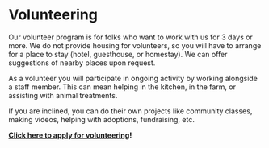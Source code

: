 Volunteering
==========

Our volunteer program is for folks who want to work with us for 3 days or more. We do not provide housing for volunteers, so you will have to arrange for a place to stay (hotel, guesthouse, or homestay). We can offer suggestions of nearby places upon request.

As a volunteer you will participate in ongoing activity by working alongside a staff member. This can mean helping in the kitchen, in the farm, or assisting with animal treatments. 

If you are inclined, you can do their own projects like community classes, making videos, helping with adoptions, fundraising, etc.

**[Click here to apply for volunteering](https://goo.gl/9kJYdv)!**
